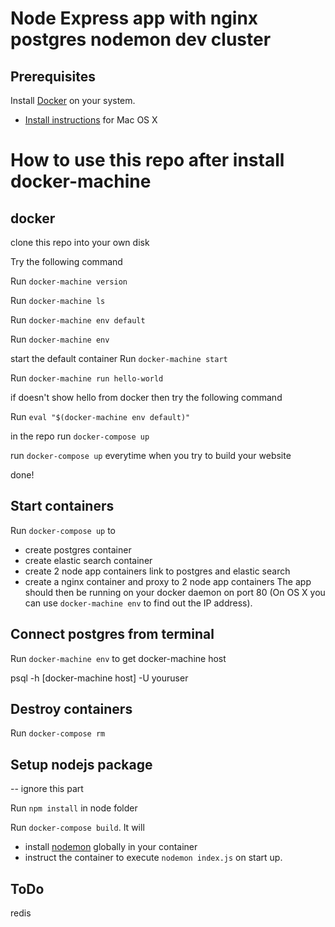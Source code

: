 # Node Express app with nginx postgres nodemon dev cluster

## Prerequisites

Install [Docker](https://www.docker.com/) on your system.

* [Install instructions](https://docs.docker.com/installation/mac/) for Mac OS X



# How to use this repo after install docker-machine

## docker

clone this repo into your own disk

Try the following command

Run `docker-machine version` 

Run `docker-machine ls` 

Run `docker-machine env default`  

Run `docker-machine env`


start the default container  Run `docker-machine start` 

Run `docker-machine run hello-world` 

if doesn't show hello from docker then try the following command

Run `eval "$(docker-machine env default)"`

in the repo run `docker-compose up`

run `docker-compose up` everytime when you try to build your website

done!



## Start containers

Run `docker-compose up` to
* create postgres container  
* create elastic search container
* create 2 node app containers link to postgres and elastic search
* create a nginx container and proxy to 2 node app containers
The app should then be running on your docker daemon on port 80 (On OS X you can use `docker-machine env` to find out the IP address).


## Connect postgres from terminal

Run `docker-machine env` to get docker-machine host 

psql -h [docker-machine host] -U youruser


## Destroy containers

Run `docker-compose rm`


## Setup nodejs package 
-- ignore this part

Run `npm install` in node folder

Run `docker-compose build`. It will

* install [nodemon](https://github.com/remy/nodemon) globally in your container
* instruct the container to execute `nodemon index.js` on start up.

## ToDo
redis


